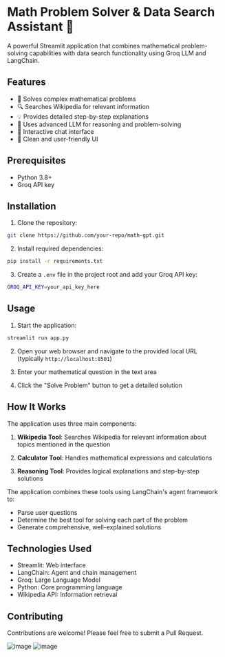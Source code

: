 # Math Problem Solver & Data Search Assistant 🧮

A powerful Streamlit application that combines mathematical problem-solving capabilities with data search functionality using Groq LLM and LangChain.

## Features

- 🔢 Solves complex mathematical problems
- 🔍 Searches Wikipedia for relevant information
- 💡 Provides detailed step-by-step explanations
- 🤖 Uses advanced LLM for reasoning and problem-solving
- 📝 Interactive chat interface
- 🎨 Clean and user-friendly UI

## Prerequisites

- Python 3.8+
- Groq API key

## Installation

1. Clone the repository: 
```bash
git clone https://github.com/your-repo/math-gpt.git
```

2. Install required dependencies:
```bash
pip install -r requirements.txt
```

3. Create a `.env` file in the project root and add your Groq API key:
```bash
GROQ_API_KEY=your_api_key_here
```

## Usage

1. Start the application:
```bash
streamlit run app.py
```

2. Open your web browser and navigate to the provided local URL (typically `http://localhost:8501`)

3. Enter your mathematical question in the text area

4. Click the "Solve Problem" button to get a detailed solution

## How It Works

The application uses three main components:

1. **Wikipedia Tool**: Searches Wikipedia for relevant information about topics mentioned in the question

2. **Calculator Tool**: Handles mathematical expressions and calculations

3. **Reasoning Tool**: Provides logical explanations and step-by-step solutions

The application combines these tools using LangChain's agent framework to:
- Parse user questions
- Determine the best tool for solving each part of the problem
- Generate comprehensive, well-explained solutions

## Technologies Used

- Streamlit: Web interface
- LangChain: Agent and chain management
- Groq: Large Language Model
- Python: Core programming language
- Wikipedia API: Information retrieval

## Contributing

Contributions are welcome! Please feel free to submit a Pull Request.

![image](https://github.com/user-attachments/assets/d8c19906-bab3-4073-b713-dcc0e705d0fe)
![image](https://github.com/user-attachments/assets/6cabc4eb-a1f1-46c7-a94f-42b681aab74e)


